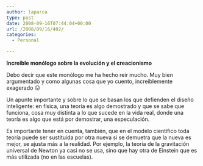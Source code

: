 ```yaml
---
author: laparca
type: post
date: 2008-09-16T07:44:04+00:00
url: /2008/09/16/402/
categories:
  - Personal

---
```

**Increíble monólogo sobre la evolución y el creacionismo**  
  
Debo decir que este monólogo me ha hecho reír mucho. Muy bien argumentado y como algunas cosa que yo cuento, increíblemente exagerado 😛

Un apunte importante y sobre lo que se basan los que defienden el diseño inteligente: en física, una teoría es algo demostrado y que se sabe que funciona, cosa muy distinta a lo que sucede en la vida real, donde una teoría es algo que está por demostrar, una especulación.

Es importante tener en cuenta, también, que en el modelo científico toda teoría puede ser sustituida por otra nueva si se demuetra que la nueva es mejor, se ajusta más a la realidad. Por ejemplo, la teoría de la gravitación universal de Newton ya casi no se usa, sino que hay otra de Einstein que es más utilizada (no en las escuelas).